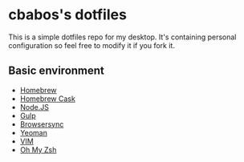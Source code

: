 # cbabos's dotfiles
This is a simple dotfiles repo for my desktop. 
It's containing personal configuration so feel free to modify it if you fork it. 

## Basic environment
* [Homebrew](http://brew.sh/)
* [Homebrew Cask](http://caskroom.io/)
* [Node.JS](http://nodejs.org/)
* [Gulp](http://gulpjs.com)
* [Browsersync](http://browsersync.io/)
* [Yeoman](http://yeoman.io/)
* [VIM](http://www.vim.org/)
* [Oh My Zsh](http://ohmyz.sh/)

